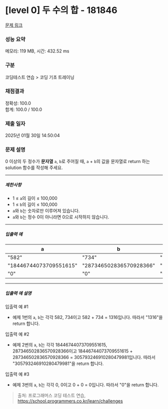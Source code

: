 # [level 0] 두 수의 합 - 181846 

[문제 링크](https://school.programmers.co.kr/learn/courses/30/lessons/181846) 

### 성능 요약

메모리: 119 MB, 시간: 432.52 ms

### 구분

코딩테스트 연습 > 코딩 기초 트레이닝

### 채점결과

정확성: 100.0<br/>합계: 100.0 / 100.0

### 제출 일자

2025년 01월 30일 14:50:04

### 문제 설명

<p style="user-select: auto !important;">0 이상의 두 정수가 <strong style="user-select: auto !important;">문자열</strong> <code style="user-select: auto !important;">a</code>, <code style="user-select: auto !important;">b</code>로 주어질 때, <code style="user-select: auto !important;">a</code> + <code style="user-select: auto !important;">b</code>의 값을 문자열로 return 하는 solution 함수를 작성해 주세요.</p>

<hr style="user-select: auto !important;">

<h5 style="user-select: auto !important;">제한사항</h5>

<ul style="user-select: auto !important;">
<li style="user-select: auto !important;">1 ≤ <code style="user-select: auto !important;">a</code>의 길이 ≤ 100,000</li>
<li style="user-select: auto !important;">1 ≤ <code style="user-select: auto !important;">b</code>의 길이 ≤ 100,000</li>
<li style="user-select: auto !important;"><code style="user-select: auto !important;">a</code>와 <code style="user-select: auto !important;">b</code>는 숫자로만 이루어져 있습니다.</li>
<li style="user-select: auto !important;"><code style="user-select: auto !important;">a</code>와 <code style="user-select: auto !important;">b</code>는 정수 0이 아니라면 0으로 시작하지 않습니다.</li>
</ul>

<hr style="user-select: auto !important;">

<h5 style="user-select: auto !important;">입출력 예</h5>
<table class="table" style="user-select: auto !important;">
        <thead style="user-select: auto !important;"><tr style="user-select: auto !important;">
<th style="user-select: auto !important;">a</th>
<th style="user-select: auto !important;">b</th>
<th style="user-select: auto !important;">result</th>
</tr>
</thead>
        <tbody style="user-select: auto !important;"><tr style="user-select: auto !important;">
<td style="user-select: auto !important;">"582"</td>
<td style="user-select: auto !important;">"734"</td>
<td style="user-select: auto !important;">"1316"</td>
</tr>
<tr style="user-select: auto !important;">
<td style="user-select: auto !important;">"18446744073709551615"</td>
<td style="user-select: auto !important;">"287346502836570928366"</td>
<td style="user-select: auto !important;">"305793246910280479981"</td>
</tr>
<tr style="user-select: auto !important;">
<td style="user-select: auto !important;">"0"</td>
<td style="user-select: auto !important;">"0"</td>
<td style="user-select: auto !important;">"0"</td>
</tr>
</tbody>
      </table>
<hr style="user-select: auto !important;">

<h5 style="user-select: auto !important;">입출력 예 설명</h5>

<p style="user-select: auto !important;">입출력 예 #1</p>

<ul style="user-select: auto !important;">
<li style="user-select: auto !important;">예제 1번의 <code style="user-select: auto !important;">a</code>, <code style="user-select: auto !important;">b</code>는 각각 582, 734이고 582 + 734 = 1316입니다. 따라서 "1316"을 return 합니다.</li>
</ul>

<p style="user-select: auto !important;">입출력 예 #2</p>

<ul style="user-select: auto !important;">
<li style="user-select: auto !important;">예제 2번의 <code style="user-select: auto !important;">a</code>, <code style="user-select: auto !important;">b</code>는 각각 18446744073709551615, 287346502836570928366이고 18446744073709551615 + 287346502836570928366 = 305793246910280479981입니다. 따라서 "305793246910280479981"을 return 합니다.</li>
</ul>

<p style="user-select: auto !important;">입출력 예 #3</p>

<ul style="user-select: auto !important;">
<li style="user-select: auto !important;">예제 3번의 <code style="user-select: auto !important;">a</code>, <code style="user-select: auto !important;">b</code>는 각각 0, 0이고 0 + 0 = 0입니다. 따라서 "0"을 return 합니다.</li>
</ul>


> 출처: 프로그래머스 코딩 테스트 연습, https://school.programmers.co.kr/learn/challenges